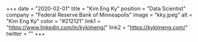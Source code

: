 +++ 
date = "2020-02-01" 
title = "Kim Eng Ky" 
position = "Data Scientist" 
company = "Federal Reserve Bank of Minneapolis" 
image = "kky.jpeg" 
alt = "Kim Eng Ky" 
color = "#212121" 
link1 = "https://www.linkedin.com/in/kykimeng/" 
link2 = "https://kykimeng.com/"
twitter = ""
+++
